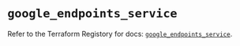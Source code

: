# `google_endpoints_service`

Refer to the Terraform Registory for docs: [`google_endpoints_service`](https://registry.terraform.io/providers/hashicorp/google-beta/5.21.0/docs/resources/google_endpoints_service).
